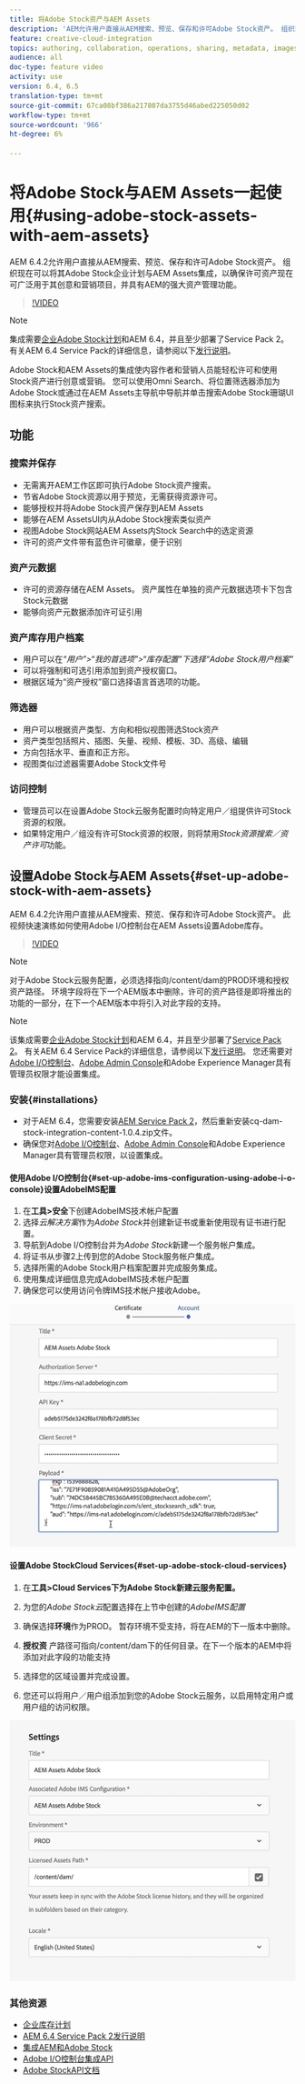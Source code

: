 ```yaml
---
title: 将Adobe Stock资产与AEM Assets
description: 'AEM允许用户直接从AEM搜索、预览、保存和许可Adobe Stock资产。 组织现在可以将其Adobe Stock企业计划与AEM Assets集成，以确保许可资产现在可广泛用于其创意和营销项目，并具有AEM的强大资产管理功能。 '
feature: creative-cloud-integration
topics: authoring, collaboration, operations, sharing, metadata, images, stock
audience: all
doc-type: feature video
activity: use
version: 6.4, 6.5
translation-type: tm+mt
source-git-commit: 67ca08bf386a217807da3755d46abed225050d02
workflow-type: tm+mt
source-wordcount: '966'
ht-degree: 6%

---
```



# 将Adobe Stock与AEM Assets一起使用{#using-adobe-stock-assets-with-aem-assets}

AEM 6.4.2允许用户直接从AEM搜索、预览、保存和许可Adobe Stock资产。 组织现在可以将其Adobe Stock企业计划与AEM Assets集成，以确保许可资产现在可广泛用于其创意和营销项目，并具有AEM的强大资产管理功能。

>[!VIDEO](https://video.tv.adobe.com/v/24678/?quality=9&learn=on)

>[!NOTE]
>
>集成需要[企业Adobe Stock计划](https://landing.adobe.com/en/na/products/creative-cloud/ctir-4625-stock-for-enterprise/index.html)和AEM 6.4，并且至少部署了Service Pack 2。 有关AEM 6.4 Service Pack的详细信息，请参阅以下[发行说明](https://helpx.adobe.com/cn/experience-manager/6-4/release-notes/sp-release-notes.html)。

Adobe Stock和AEM Assets的集成使内容作者和营销人员能轻松许可和使用Stock资产进行创意或营销。 您可以使用Omni Search、将位置筛选器添加为Adobe Stock或通过在AEM Assets主导航中导航并单击搜索Adobe Stock珊瑚UI图标来执行Stock资产搜索。

## 功能

### 搜索并保存

* 无需离开AEM工作区即可执行Adobe Stock资产搜索。
* 节省Adobe Stock资源以用于预览，无需获得资源许可。
* 能够授权并将Adobe Stock资产保存到AEM Assets
* 能够在AEM AssetsUI内从Adobe Stock搜索类似资产
* 视图Adobe Stock网站AEM Assets内Stock Search中的选定资源
* 许可的资产文件带有蓝色许可徽章，便于识别

### 资产元数据

* 许可的资源存储在AEM Assets。 资产属性在单独的资产元数据选项卡下包含Stock元数据
* 能够向资产元数据添加许可证引用

### 资产库存用户档案

* 用户可以在&#x200B;*“用户”>“我的首选项”>“库存配置”下选择“Adobe Stock用户档案”*
* 可以将强制和可选引用添加到资产授权窗口。
* 根据区域为“资产授权”窗口选择语言首选项的功能。

### 筛选器

* 用户可以根据资产类型、方向和相似视图筛选Stock资产
* 资产类型包括照片、插图、矢量、视频、模板、3D、高级、编辑
* 方向包括水平、垂直和正方形。
* 视图类似过滤器需要Adobe Stock文件号

### 访问控制

* 管理员可以在设置Adobe Stock云服务配置时向特定用户／组提供许可Stock资源的权限。
* 如果特定用户／组没有许可Stock资源的权限，则将禁用&#x200B;*Stock资源搜索／资产许可*&#x200B;功能。

## 设置Adobe Stock与AEM Assets{#set-up-adobe-stock-with-aem-assets}

AEM 6.4.2允许用户直接从AEM搜索、预览、保存和许可Adobe Stock资产。 此视频快速演练如何使用Adobe I/O控制台在AEM Assets设置Adobe库存。

>[!VIDEO](https://video.tv.adobe.com/v/25043/?quality=12&learn=on)

>[!NOTE]
>
>对于Adobe Stock云服务配置，必须选择指向/content/dam的PROD环境和授权资产路径。 环境字段将在下一个AEM版本中删除，许可的资产路径是即将推出的功能的一部分，在下一个AEM版本中将引入对此字段的支持。

>[!NOTE]
>
>该集成需要[企业Adobe Stock计划](https://landing.adobe.com/en/na/products/creative-cloud/ctir-4625-stock-for-enterprise/index.html)和AEM 6.4，并且至少部署了[Service Pack 2](https://www.adobeaemcloud.com/content/marketplace/marketplaceProxy.html?packagePath=/content/companies/public/adobe/packages/cq640/servicepack/AEM-6.4.2.0)。 有关AEM 6.4 Service Pack的详细信息，请参阅以下[发行说明](https://helpx.adobe.com/experience-manager/6-4/release-notes/sp-release-notes.html)。 您还需要对[Adobe I/O控制台](https://console.adobe.io/)、[Adobe Admin Console](https://adminconsole.adobe.com/)和Adobe Experience Manager具有管理员权限才能设置集成。

### 安装{#installations}

* 对于AEM 6.4，您需要安装[AEM Service Pack 2](https://www.adobeaemcloud.com/content/marketplace/marketplaceProxy.html?packagePath=/content/companies/public/adobe/packages/cq640/servicepack/AEM-6.4.2.0)，然后重新安装cq-dam-stock-integration-content-1.0.4.zip文件。
* 确保您对[Adobe I/O控制台](https://console.adobe.io/)、[Adobe Admin Console](https://adminconsole.adobe.com/)和Adobe Experience Manager具有管理员权限，以设置集成。

#### 使用Adobe I/O控制台{#set-up-adobe-ims-configuration-using-adobe-i-o-console}设置AdobeIMS配置

1. 在&#x200B;**工具>安全**&#x200B;下创建AdobeIMS技术帐户配置
2. 选择&#x200B;*云解决方案*&#x200B;作为&#x200B;*Adobe Stock*&#x200B;并创建新证书或重新使用现有证书进行配置。
3. 导航到Adobe I/O控制台并为&#x200B;*Adobe Stock*&#x200B;新建一个服务帐户集成。
4. 将证书从步骤2上传到您的Adobe Stock服务帐户集成。
5. 选择所需的Adobe Stock用户档案配置并完成服务集成。
6. 使用集成详细信息完成AdobeIMS技术帐户配置
7. 确保您可以使用访问令牌IMS技术帐户接收Adobe。

![Adobe IMS 技术帐户](assets/screen_shot_2018-10-22at12219pm.png)

#### 设置Adobe StockCloud Services{#set-up-adobe-stock-cloud-services}

1. 在&#x200B;**工具>Cloud Services下为Adobe Stock新建云服务配置。**
2. 为您的&#x200B;*Adobe Stock云*&#x200B;配置选择在上节中创建的&#x200B;*AdobeIMS配置*

3. 确保选择&#x200B;**环境**&#x200B;作为PROD。 暂存环境不受支持，将在AEM的下一版本中删除。
4. **授权资** 产路径可指向/content/dam下的任何目录。在下一个版本的AEM中将添加对此字段的功能支持
5. 选择您的区域设置并完成设置。
6. 您还可以将用户／用户组添加到您的Adobe Stock云服务，以启用特定用户或用户组的访问权限。

![Adobe资产库存配置](assets/screen_shot_2018-10-22at12425pm.png)

### 其他资源

* [企业库存计划](https://landing.adobe.com/en/na/products/creative-cloud/ctir-4625-stock-for-enterprise/index.html)
* [AEM 6.4 Service Pack 2发行说明](https://helpx.adobe.com/experience-manager/6-4/release-notes/sp-release-notes.html)
* [集成AEM和Adobe Stock](https://helpx.adobe.com/experience-manager/6-5/assets/using/aem-assets-adobe-stock.html#IntegrateAEMandAdobeStock)
* [Adobe I/O控制台集成API](https://www.adobe.io/apis/cloudplatform/console/authentication/gettingstarted.html)
* [Adobe StockAPI文档](https://www.adobe.io/apis/creativecloud/stock/docs.html)